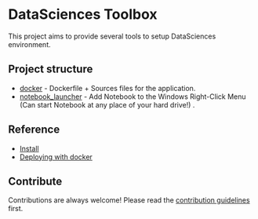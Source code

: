 
# DataSciences Toolbox

This project aims to provide several tools to setup DataSciences environment.

## Project structure

- [docker](docker/) - Dockerfile + Sources files for the application.
- [notebook_launcher](notebook_launcher/) - Add Notebook to the Windows Right-Click Menu (Can start Notebook at any place of your hard drive!) .

## Reference

- [Install ](https://devcenter.heroku.com/articles/local-development-with-docker-compose)
- [Deploying with docker](https://devcenter.heroku.com/categories/deploying-with-docker)

## Contribute

Contributions are always welcome!
Please read the [contribution guidelines](contributing.md) first.
